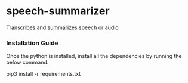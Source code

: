 # speech-summarizer
Transcribes and summarizes speech or audio

### Installation Guide
Once the python is installed, install all the dependencies by running the below command.

  pip3 install -r requirements.txt